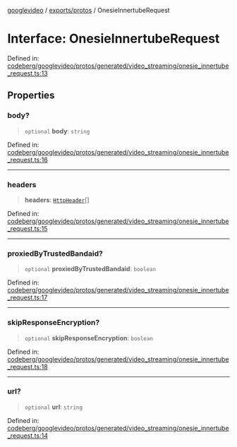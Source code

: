 [googlevideo](../../../README.md) / [exports/protos](../README.md) / OnesieInnertubeRequest

# Interface: OnesieInnertubeRequest

Defined in: [codeberg/googlevideo/protos/generated/video\_streaming/onesie\_innertube\_request.ts:13](https://github.com/LuanRT/googlevideo/blob/19854137cadaf49fd755394883dfd7fe5fdaba20/protos/generated/video_streaming/onesie_innertube_request.ts#L13)

## Properties

### body?

> `optional` **body**: `string`

Defined in: [codeberg/googlevideo/protos/generated/video\_streaming/onesie\_innertube\_request.ts:16](https://github.com/LuanRT/googlevideo/blob/19854137cadaf49fd755394883dfd7fe5fdaba20/protos/generated/video_streaming/onesie_innertube_request.ts#L16)

***

### headers

> **headers**: [`HttpHeader`](HttpHeader.md)[]

Defined in: [codeberg/googlevideo/protos/generated/video\_streaming/onesie\_innertube\_request.ts:15](https://github.com/LuanRT/googlevideo/blob/19854137cadaf49fd755394883dfd7fe5fdaba20/protos/generated/video_streaming/onesie_innertube_request.ts#L15)

***

### proxiedByTrustedBandaid?

> `optional` **proxiedByTrustedBandaid**: `boolean`

Defined in: [codeberg/googlevideo/protos/generated/video\_streaming/onesie\_innertube\_request.ts:17](https://github.com/LuanRT/googlevideo/blob/19854137cadaf49fd755394883dfd7fe5fdaba20/protos/generated/video_streaming/onesie_innertube_request.ts#L17)

***

### skipResponseEncryption?

> `optional` **skipResponseEncryption**: `boolean`

Defined in: [codeberg/googlevideo/protos/generated/video\_streaming/onesie\_innertube\_request.ts:18](https://github.com/LuanRT/googlevideo/blob/19854137cadaf49fd755394883dfd7fe5fdaba20/protos/generated/video_streaming/onesie_innertube_request.ts#L18)

***

### url?

> `optional` **url**: `string`

Defined in: [codeberg/googlevideo/protos/generated/video\_streaming/onesie\_innertube\_request.ts:14](https://github.com/LuanRT/googlevideo/blob/19854137cadaf49fd755394883dfd7fe5fdaba20/protos/generated/video_streaming/onesie_innertube_request.ts#L14)
